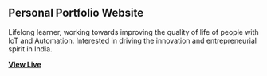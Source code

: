 ## Personal Portfolio Website
Lifelong learner, working towards improving the quality of life of people with IoT and Automation. Interested in driving the innovation and entrepreneurial spirit in India.

**[View Live](https://www.atuldubey.in)**

